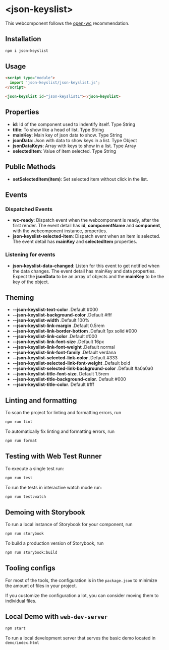 # \<json-keyslist>

This webcomponent follows the [open-wc](https://github.com/open-wc/open-wc) recommendation.

## Installation

```bash
npm i json-keyslist
```

## Usage

```html
<script type="module">
  import 'json-keyslist/json-keyslist.js';
</script>

<json-keyslist id="json-keyslist1"></json-keyslist>
```

## Properties

- **id**: Id of the component used to indentify itself. Type String
- **title**: To show like a head of list. Type String
- **mainKey**: Main key of json data to show. Type String
- **jsonData**: Json with data to show keys in a list. Type Object
- **jsonDataKeys**: Array with keys to show in a list. Type Array
- **selectedItem**: Value of item selected. Type String

## Public Methods

- **setSelectedItem(item)**: Set selected item without click in the list.

## Events

### Dispatched Events

- **wc-ready**: Dispatch event when the webcomponent is ready, after the first render. The event detail has **id**, **componentName** and **component**, with the webcomponent instance, properties.
- **json-keyslist-selected-item**: Dispatch event when an item is selected. The event detail has **mainKey** and **selectedItem** properties.

### Listening for events

- **json-keyslist-data-changed**: Listen for this event to get notified when the data changes. The event detail has mainKey and data properties. Expect the **jsonData** to be an array of objects and the **mainKey** to be the key of the object.

## Theming

- **--json-keyslist-text-color** .Default #000
- **--json-keyslist-background-color** .Default #fff
- **--json-keyslist-width** .Default 100%
- **--json-keyslist-link-margin** .Default 0.5rem
- **--json-keyslist-link-border-bottom** .Default 1px solid #000
- **--json-keyslist-link-color** .Default #000
- **--json-keyslist-link-font-size** .Default 16px
- **--json-keyslist-link-font-weight** .Default normal
- **--json-keyslist-link-font-family** .Default verdana
- **--json-keyslist-selected-link-color** .Default #333
- **--json-keyslist-selected-link-font-weight** .Default bold
- **--json-keyslist-selected-link-background-color** .Default #a0a0a0
- **--json-keyslist-title-font-size**. Default 1.5rem
- **--json-keyslist-title-background-color**. Default #000
- **--json-keyslist-title-color**. Default #fff

## Linting and formatting

To scan the project for linting and formatting errors, run

```bash
npm run lint
```

To automatically fix linting and formatting errors, run

```bash
npm run format
```

## Testing with Web Test Runner

To execute a single test run:

```bash
npm run test
```

To run the tests in interactive watch mode run:

```bash
npm run test:watch
```

## Demoing with Storybook

To run a local instance of Storybook for your component, run

```bash
npm run storybook
```

To build a production version of Storybook, run

```bash
npm run storybook:build
```

## Tooling configs

For most of the tools, the configuration is in the `package.json` to minimize the amount of files in your project.

If you customize the configuration a lot, you can consider moving them to individual files.

## Local Demo with `web-dev-server`

```bash
npm start
```

To run a local development server that serves the basic demo located in `demo/index.html`
